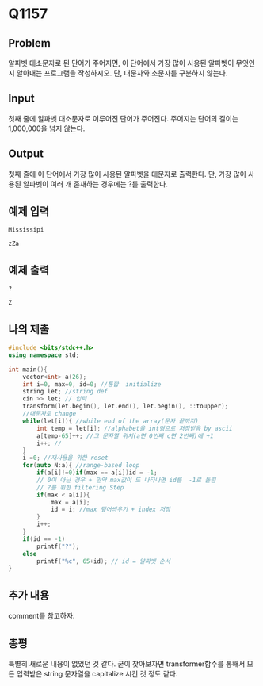 # Q1157

## Problem
알파벳 대소문자로 된 단어가 주어지면, 이 단어에서 가장 많이 사용된 알파벳이 무엇인지 알아내는 프로그램을 작성하시오. 단, 대문자와 소문자를 구분하지 않는다.

## Input
첫째 줄에 알파벳 대소문자로 이루어진 단어가 주어진다. 주어지는 단어의 길이는 1,000,000을 넘지 않는다.

## Output
첫째 줄에 이 단어에서 가장 많이 사용된 알파벳을 대문자로 출력한다. 단, 가장 많이 사용된 알파벳이 여러 개 존재하는 경우에는 ?를 출력한다.

## 예제 입력
```
Mississipi
```
```
zZa
```

## 예제 출력

```
?
```
```
Z
```

## 나의 제출
```cpp
#include <bits/stdc++.h>
using namespace std;

int main(){
    vector<int> a(26);
    int i=0, max=0, id=0; //통합  initialize
    string let; //string def
    cin >> let; // 입력
    transform(let.begin(), let.end(), let.begin(), ::toupper);
    //대문자로 change
    while(let[i]){ //while end of the array(문자 끝까지)
        int temp = let[i]; //alphabet을 int형으로 저장받음 by ascii
        a[temp-65]++; //그 문자열 위치(a면 0번째 c면 2번째)에 +1
        i++; //
    }   
    i =0; //재사용을 위한 reset
    for(auto N:a){ //range-based loop
        if(a[i]!=0)if(max == a[i])id = -1;
        // 0이 아닌 경우 + 만약 max값이 또 나타나면 id를  -1로 돌림
        // ?를 위한 filtering Step
        if(max < a[i]){
            max = a[i];
            id = i; //max 덮어씌우기 + index 저장
        }
        i++;
    }
    if(id == -1)
        printf("?");
    else
        printf("%c", 65+id); // id = 알파벳 순서
}
```

## 추가 내용
comment를 참고하자. 

## 총평
특별히 새로운 내용이 없었던 것 같다. 굳이 찾아보자면 transformer함수를 통해서 모든 입력받은 string 문자열을 capitalize 시킨 것 정도 같다.

